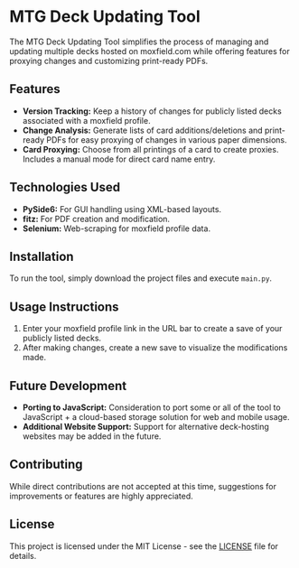 # MTG Deck Updating Tool

The MTG Deck Updating Tool simplifies the process of managing and updating multiple decks hosted on moxfield.com while offering features for proxying changes and customizing print-ready PDFs.

## Features

- **Version Tracking:** Keep a history of changes for publicly listed decks associated with a moxfield profile.
- **Change Analysis:** Generate lists of card additions/deletions and print-ready PDFs for easy proxying of changes in various paper dimensions.
- **Card Proxying:** Choose from all printings of a card to create proxies. Includes a manual mode for direct card name entry.
  
## Technologies Used

- **PySide6:** For GUI handling using XML-based layouts.
- **fitz:** For PDF creation and modification.
- **Selenium:** Web-scraping for moxfield profile data.


## Installation

To run the tool, simply download the project files and execute `main.py`.

## Usage Instructions

1. Enter your moxfield profile link in the URL bar to create a save of your publicly listed decks.
2. After making changes, create a new save to visualize the modifications made.

## Future Development

- **Porting to JavaScript:** Consideration to port some or all of the tool to JavaScript + a cloud-based storage solution for web and mobile usage.
- **Additional Website Support:** Support for alternative deck-hosting websites may be added in the future.
  
## Contributing

While direct contributions are not accepted at this time, suggestions for improvements or features are highly appreciated.

## License

This project is licensed under the MIT License - see the [LICENSE](LICENSE) file for details.
